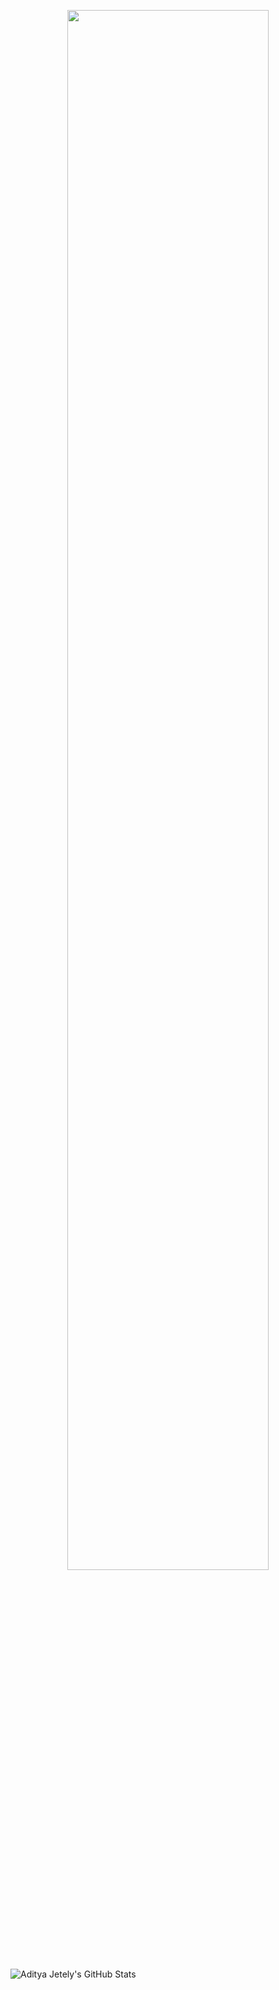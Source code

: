 <p align="center">
<img src="https://media.giphy.com/media/yc5mxM5TncOpdWlK5k/giphy.gif" width=80% />
</p>

![Aditya Jetely's GitHub Stats](https://github-readme-stats.vercel.app/api?username=AdityaJ7&show_icons=true&hide_border=true)
